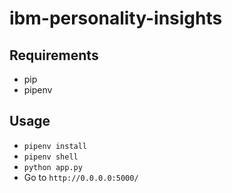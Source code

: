 # ibm-personality-insights


## Requirements
- pip
- pipenv


## Usage
- `pipenv install`
- `pipenv shell`
- `python app.py`
- Go to `http://0.0.0.0:5000/`
